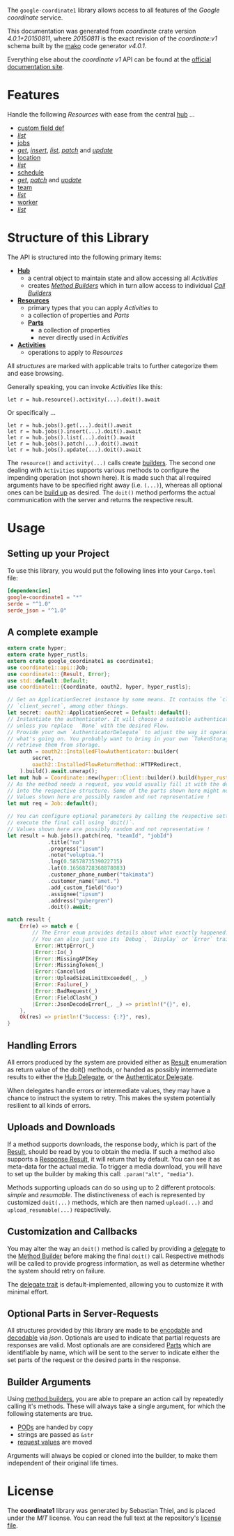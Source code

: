 <!---
DO NOT EDIT !
This file was generated automatically from 'src/generator/templates/api/README.md.mako'
DO NOT EDIT !
-->
The `google-coordinate1` library allows access to all features of the *Google coordinate* service.

This documentation was generated from *coordinate* crate version *4.0.1+20150811*, where *20150811* is the exact revision of the *coordinate:v1* schema built by the [mako](http://www.makotemplates.org/) code generator *v4.0.1*.

Everything else about the *coordinate* *v1* API can be found at the
[official documentation site](https://developers.google.com/coordinate/).
# Features

Handle the following *Resources* with ease from the central [hub](https://docs.rs/google-coordinate1/4.0.1+20150811/google_coordinate1/Coordinate) ... 

* [custom field def](https://docs.rs/google-coordinate1/4.0.1+20150811/google_coordinate1/api::CustomFieldDef)
 * [*list*](https://docs.rs/google-coordinate1/4.0.1+20150811/google_coordinate1/api::CustomFieldDefListCall)
* [jobs](https://docs.rs/google-coordinate1/4.0.1+20150811/google_coordinate1/api::Job)
 * [*get*](https://docs.rs/google-coordinate1/4.0.1+20150811/google_coordinate1/api::JobGetCall), [*insert*](https://docs.rs/google-coordinate1/4.0.1+20150811/google_coordinate1/api::JobInsertCall), [*list*](https://docs.rs/google-coordinate1/4.0.1+20150811/google_coordinate1/api::JobListCall), [*patch*](https://docs.rs/google-coordinate1/4.0.1+20150811/google_coordinate1/api::JobPatchCall) and [*update*](https://docs.rs/google-coordinate1/4.0.1+20150811/google_coordinate1/api::JobUpdateCall)
* [location](https://docs.rs/google-coordinate1/4.0.1+20150811/google_coordinate1/api::Location)
 * [*list*](https://docs.rs/google-coordinate1/4.0.1+20150811/google_coordinate1/api::LocationListCall)
* [schedule](https://docs.rs/google-coordinate1/4.0.1+20150811/google_coordinate1/api::Schedule)
 * [*get*](https://docs.rs/google-coordinate1/4.0.1+20150811/google_coordinate1/api::ScheduleGetCall), [*patch*](https://docs.rs/google-coordinate1/4.0.1+20150811/google_coordinate1/api::SchedulePatchCall) and [*update*](https://docs.rs/google-coordinate1/4.0.1+20150811/google_coordinate1/api::ScheduleUpdateCall)
* [team](https://docs.rs/google-coordinate1/4.0.1+20150811/google_coordinate1/api::Team)
 * [*list*](https://docs.rs/google-coordinate1/4.0.1+20150811/google_coordinate1/api::TeamListCall)
* [worker](https://docs.rs/google-coordinate1/4.0.1+20150811/google_coordinate1/api::Worker)
 * [*list*](https://docs.rs/google-coordinate1/4.0.1+20150811/google_coordinate1/api::WorkerListCall)




# Structure of this Library

The API is structured into the following primary items:

* **[Hub](https://docs.rs/google-coordinate1/4.0.1+20150811/google_coordinate1/Coordinate)**
    * a central object to maintain state and allow accessing all *Activities*
    * creates [*Method Builders*](https://docs.rs/google-coordinate1/4.0.1+20150811/google_coordinate1/client::MethodsBuilder) which in turn
      allow access to individual [*Call Builders*](https://docs.rs/google-coordinate1/4.0.1+20150811/google_coordinate1/client::CallBuilder)
* **[Resources](https://docs.rs/google-coordinate1/4.0.1+20150811/google_coordinate1/client::Resource)**
    * primary types that you can apply *Activities* to
    * a collection of properties and *Parts*
    * **[Parts](https://docs.rs/google-coordinate1/4.0.1+20150811/google_coordinate1/client::Part)**
        * a collection of properties
        * never directly used in *Activities*
* **[Activities](https://docs.rs/google-coordinate1/4.0.1+20150811/google_coordinate1/client::CallBuilder)**
    * operations to apply to *Resources*

All *structures* are marked with applicable traits to further categorize them and ease browsing.

Generally speaking, you can invoke *Activities* like this:

```Rust,ignore
let r = hub.resource().activity(...).doit().await
```

Or specifically ...

```ignore
let r = hub.jobs().get(...).doit().await
let r = hub.jobs().insert(...).doit().await
let r = hub.jobs().list(...).doit().await
let r = hub.jobs().patch(...).doit().await
let r = hub.jobs().update(...).doit().await
```

The `resource()` and `activity(...)` calls create [builders][builder-pattern]. The second one dealing with `Activities` 
supports various methods to configure the impending operation (not shown here). It is made such that all required arguments have to be 
specified right away (i.e. `(...)`), whereas all optional ones can be [build up][builder-pattern] as desired.
The `doit()` method performs the actual communication with the server and returns the respective result.

# Usage

## Setting up your Project

To use this library, you would put the following lines into your `Cargo.toml` file:

```toml
[dependencies]
google-coordinate1 = "*"
serde = "^1.0"
serde_json = "^1.0"
```

## A complete example

```Rust
extern crate hyper;
extern crate hyper_rustls;
extern crate google_coordinate1 as coordinate1;
use coordinate1::api::Job;
use coordinate1::{Result, Error};
use std::default::Default;
use coordinate1::{Coordinate, oauth2, hyper, hyper_rustls};

// Get an ApplicationSecret instance by some means. It contains the `client_id` and 
// `client_secret`, among other things.
let secret: oauth2::ApplicationSecret = Default::default();
// Instantiate the authenticator. It will choose a suitable authentication flow for you, 
// unless you replace  `None` with the desired Flow.
// Provide your own `AuthenticatorDelegate` to adjust the way it operates and get feedback about 
// what's going on. You probably want to bring in your own `TokenStorage` to persist tokens and
// retrieve them from storage.
let auth = oauth2::InstalledFlowAuthenticator::builder(
        secret,
        oauth2::InstalledFlowReturnMethod::HTTPRedirect,
    ).build().await.unwrap();
let mut hub = Coordinate::new(hyper::Client::builder().build(hyper_rustls::HttpsConnectorBuilder::new().with_native_roots().https_or_http().enable_http1().enable_http2().build()), auth);
// As the method needs a request, you would usually fill it with the desired information
// into the respective structure. Some of the parts shown here might not be applicable !
// Values shown here are possibly random and not representative !
let mut req = Job::default();

// You can configure optional parameters by calling the respective setters at will, and
// execute the final call using `doit()`.
// Values shown here are possibly random and not representative !
let result = hub.jobs().patch(req, "teamId", "jobId")
             .title("no")
             .progress("ipsum")
             .note("voluptua.")
             .lng(0.5857873539022715)
             .lat(0.16568728368878083)
             .customer_phone_number("takimata")
             .customer_name("amet.")
             .add_custom_field("duo")
             .assignee("ipsum")
             .address("gubergren")
             .doit().await;

match result {
    Err(e) => match e {
        // The Error enum provides details about what exactly happened.
        // You can also just use its `Debug`, `Display` or `Error` traits
         Error::HttpError(_)
        |Error::Io(_)
        |Error::MissingAPIKey
        |Error::MissingToken(_)
        |Error::Cancelled
        |Error::UploadSizeLimitExceeded(_, _)
        |Error::Failure(_)
        |Error::BadRequest(_)
        |Error::FieldClash(_)
        |Error::JsonDecodeError(_, _) => println!("{}", e),
    },
    Ok(res) => println!("Success: {:?}", res),
}

```
## Handling Errors

All errors produced by the system are provided either as [Result](https://docs.rs/google-coordinate1/4.0.1+20150811/google_coordinate1/client::Result) enumeration as return value of
the doit() methods, or handed as possibly intermediate results to either the 
[Hub Delegate](https://docs.rs/google-coordinate1/4.0.1+20150811/google_coordinate1/client::Delegate), or the [Authenticator Delegate](https://docs.rs/yup-oauth2/*/yup_oauth2/trait.AuthenticatorDelegate.html).

When delegates handle errors or intermediate values, they may have a chance to instruct the system to retry. This 
makes the system potentially resilient to all kinds of errors.

## Uploads and Downloads
If a method supports downloads, the response body, which is part of the [Result](https://docs.rs/google-coordinate1/4.0.1+20150811/google_coordinate1/client::Result), should be
read by you to obtain the media.
If such a method also supports a [Response Result](https://docs.rs/google-coordinate1/4.0.1+20150811/google_coordinate1/client::ResponseResult), it will return that by default.
You can see it as meta-data for the actual media. To trigger a media download, you will have to set up the builder by making
this call: `.param("alt", "media")`.

Methods supporting uploads can do so using up to 2 different protocols: 
*simple* and *resumable*. The distinctiveness of each is represented by customized 
`doit(...)` methods, which are then named `upload(...)` and `upload_resumable(...)` respectively.

## Customization and Callbacks

You may alter the way an `doit()` method is called by providing a [delegate](https://docs.rs/google-coordinate1/4.0.1+20150811/google_coordinate1/client::Delegate) to the 
[Method Builder](https://docs.rs/google-coordinate1/4.0.1+20150811/google_coordinate1/client::CallBuilder) before making the final `doit()` call. 
Respective methods will be called to provide progress information, as well as determine whether the system should 
retry on failure.

The [delegate trait](https://docs.rs/google-coordinate1/4.0.1+20150811/google_coordinate1/client::Delegate) is default-implemented, allowing you to customize it with minimal effort.

## Optional Parts in Server-Requests

All structures provided by this library are made to be [encodable](https://docs.rs/google-coordinate1/4.0.1+20150811/google_coordinate1/client::RequestValue) and 
[decodable](https://docs.rs/google-coordinate1/4.0.1+20150811/google_coordinate1/client::ResponseResult) via *json*. Optionals are used to indicate that partial requests are responses 
are valid.
Most optionals are are considered [Parts](https://docs.rs/google-coordinate1/4.0.1+20150811/google_coordinate1/client::Part) which are identifiable by name, which will be sent to 
the server to indicate either the set parts of the request or the desired parts in the response.

## Builder Arguments

Using [method builders](https://docs.rs/google-coordinate1/4.0.1+20150811/google_coordinate1/client::CallBuilder), you are able to prepare an action call by repeatedly calling it's methods.
These will always take a single argument, for which the following statements are true.

* [PODs][wiki-pod] are handed by copy
* strings are passed as `&str`
* [request values](https://docs.rs/google-coordinate1/4.0.1+20150811/google_coordinate1/client::RequestValue) are moved

Arguments will always be copied or cloned into the builder, to make them independent of their original life times.

[wiki-pod]: http://en.wikipedia.org/wiki/Plain_old_data_structure
[builder-pattern]: http://en.wikipedia.org/wiki/Builder_pattern
[google-go-api]: https://github.com/google/google-api-go-client

# License
The **coordinate1** library was generated by Sebastian Thiel, and is placed 
under the *MIT* license.
You can read the full text at the repository's [license file][repo-license].

[repo-license]: https://github.com/Byron/google-apis-rsblob/main/LICENSE.md

